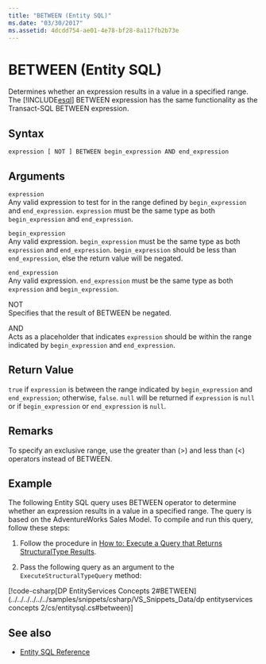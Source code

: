 ```yaml
---
title: "BETWEEN (Entity SQL)"
ms.date: "03/30/2017"
ms.assetid: 4dcdd754-ae01-4e78-bf28-8a117fb2b73e
---
```

# BETWEEN (Entity SQL)
Determines whether an expression results in a value in a specified range. The [!INCLUDE[esql](../../../../../../includes/esql-md.md)] BETWEEN expression has the same functionality as the Transact-SQL BETWEEN expression.  
  
## Syntax  
  
```  
expression [ NOT ] BETWEEN begin_expression AND end_expression    
```  
  
## Arguments  
 `expression`  
 Any valid expression to test for in the range defined by `begin_expression` and `end_expression`. `expression` must be the same type as both `begin_expression` and `end_expression`.  
  
 `begin_expression`  
 Any valid expression. `begin_expression` must be the same type as both `expression` and `end_expression`. `begin_expression` should be less than `end_expression`, else the return value will be negated.  
  
 `end_expression`  
 Any valid expression. `end_expression` must be the same type as both `expression` and `begin_expression`.  
  
 NOT  
 Specifies that the result of BETWEEN be negated.  
  
 AND  
 Acts as a placeholder that indicates `expression` should be within the range indicated by `begin_expression` and `end_expression`.  
  
## Return Value  
 `true` if `expression` is between the range indicated by `begin_expression` and `end_expression`; otherwise, `false`. `null` will be returned if `expression` is `null` or if `begin_expression` or `end_expression` is `null`.  
  
## Remarks  
 To specify an exclusive range, use the greater than (>) and less than (<) operators instead of BETWEEN.  
  
## Example  
 The following Entity SQL query uses BETWEEN operator to determine whether an expression results in a value in a specified range. The query is based on the AdventureWorks Sales Model. To compile and run this query, follow these steps:  
  
1.  Follow the procedure in [How to: Execute a Query that Returns StructuralType Results](../../../../../../docs/framework/data/adonet/ef/how-to-execute-a-query-that-returns-structuraltype-results.md).  
  
2.  Pass the following query as an argument to the `ExecuteStructuralTypeQuery` method:  
  
 [!code-csharp[DP EntityServices Concepts 2#BETWEEN](../../../../../../samples/snippets/csharp/VS_Snippets_Data/dp entityservices concepts 2/cs/entitysql.cs#between)]  
  
## See also
- [Entity SQL Reference](../../../../../../docs/framework/data/adonet/ef/language-reference/entity-sql-reference.md)
